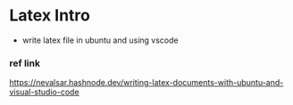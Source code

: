 # Latex Intro

- write latex file in ubuntu and using vscode


### ref link
https://nevalsar.hashnode.dev/writing-latex-documents-with-ubuntu-and-visual-studio-code
